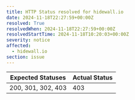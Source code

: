 ```yaml
---
title: HTTP Status resolved for hidewall.io
date: 2024-11-18T22:27:59+00:00Z
resolved: True
resolvedWhen: 2024-11-18T22:27:59+00:00Z
resolvedStartTime: 2024-11-18T10:20:03+00:00Z
severity: notice
affected:
  - hidewall.io
section: issue
---
```


| Expected Statuses | Actual Status  |
|-------------------|----------------|
| 200, 301, 302, 403 | 403 |
